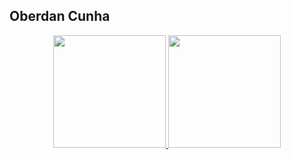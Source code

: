 ## Oberdan Cunha

<div align="center">
  <a href="https://github.com/oberdancunha">
  <img height="180em" src="https://github-readme-stats.vercel.app/api?username=oberdancunha&bg_color=ffffff00&show_icons=true&include_all_commits=true&count_private=true"/>
  <img height="180em" src="https://github-readme-stats.vercel.app/api/top-langs/?username=oberdancunha&bg_color=ffffff00&layout=compact"/>
</div>
